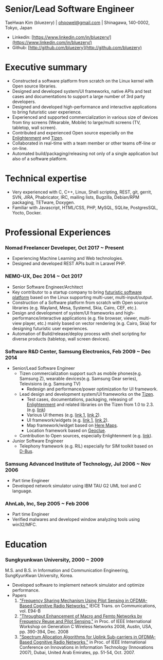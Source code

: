 # Senior/Lead Software Engineer

TaeHwan Kim (bluezery) | ohpowel@gmail.com | Shinagawa, 140-0002, Tokyo, Japan
* Linkedin: [https://www.linkedin.com/in/bluezery/](https://www.linkedin.com/in/bluezery/)
* Github: [http://github.com/bluezery](http://github.com/bluezery)

# Executive summary
* Constructed a software platform from scratch on the Linux kernel with Open source libraries.
* Designed and developed system/UI frameworks, native APIs and test cases and documentations to support a large number of 3rd party developers.
* Designed and developed high-performance and interactive applications to bring futuristic user experience.
* Experienced and supported commercialization in various size of devices from tiny screens (Wearable, Mobile) to large/multi screens (TV, tabletop, wall screen).
* Contributed and experienced Open source especially on the [Enlightenment](https://www.enlightenment.org/) and [Tizen](https://www.tizen.org/).
* Collaborated in real-time with a team member or other teams off-line or on-line.
* Automated build/packaging/releasing not only of a single application but also of a software platform.

# Technical expertise
* Very experienced with C, C++, Linux, Shell scripting, REST, git, gerrit, SVN, JIRA, Phabricator, IRC, mailing lists, Bugzilla, Debian/RPM packaging, TETware, Doxygen.
* Familiar with Javascript, HTML/CSS, PHP, MySQL, SQLite, PostgresSQL, Yocto, Docker.

# Professional Experiences
### Nomad Freelancer Developer, Oct 2017 ~ Present
* Experiencing Machine Learning and Web technologies.
* Designed and developed REST APIs built in Laravel PHP.

### NEMO-UX, Dec 2014 ~ Oct 2017
* Senior Software Engineer/Architect
* Key contributor to a startup company to bring [futuristic software platform](https://www.youtube.com/watch?v=F-VnCznz7A0) based on the Linux supporting multi-user, multi-input/output.
* Construction of a Software platform from scratch with Open source libraries (e.g. Wayland, Mesa, Systemd, Skia, Cairo, CEF, etc.).
* Design and development of system/UI frameworks and high-performance/interactive applications (e.g. file browser, viewer, multi-view player, etc.) mainly based on vector rendering (e.g. Cairo, Skia) for designing futuristic user experiences.
* Automation of Build/release/deploy process with shell scripting for diverse products (tabletop, wall screen devices).

### Software R&D Center, Samsung Electronics, Feb 2009 ~ Dec 2014
* Senior/Lead Software Engineer
    * Tizen commercialization support such as mobile phones(e.g. Samsung Z), wearable devices(e.g. Samsung Gear series), Televisions (e.g. Samsung TV)
        * Redesign and performance/power optimization for UI framework.
    * Lead design and development system/UI frameworks on the [Tizen](https://www.tizen.org/).
        * Test cases, documentations, packaging, releasing of [Enlightenment](https://www.enlightenment.org/) and related libraries on the Tizen from 1.0 to 2.3. (e.g. [link](https://review.tizen.org/git/?a=project_list&s=framework%2Fuifw%2F%28ecore%7Cedbus%7Cedje%7Ceet%7Ceeze%7Cefreet%7Ceina%7Ceio%7Celementary%7Cembryo%7Cemotion%7Cethumb%7Cevas%7Cexpedite%7Charfbuzz%7Celm-misc%7Cedje-multisense-plugin%7Cefl-assist%7Cefl-theme-tizen%7Cefl-theme-white%29&sr=1&btnS=Search))
        * Various UI themes (e.g. [link 1](https://review.tizen.org/git/?p=framework%2Fuifw%2Fefl-theme-white.git&a=search&h=HEAD&st=author&s=the81.kim%40samsung.com), [link 2](https://review.tizen.org/git/?p=framework%2Fuifw%2Fefl-theme-tizen.git&a=search&h=HEAD&st=author&s=the81.kim%40samsung.com)).
        * UI framework/widgets (e.g. [link 1](https://review.tizen.org/git/?p=framework%2Fuifw%2Felementary.git&a=search&h=b4d93e1e51bcb289a8571a323515a308397ba450&st=author&s=the81.kim%40samsung.com), [link 2](https://review.tizen.org/git/?p=profile%2Fmobile%2Felementary.git&a=search&h=HEAD&st=author&s=the81.kim%40samsung.com)).
        * Map framework/widget based on [Here Maps](https://wego.here.com/).
        * Location framework based on [Geoclue](
    https://www.freedesktop.org/wiki/Software/GeoClue/).
    * Contribution to Open sources, especially Enlightenment (e.g. [link](https://phab.enlightenment.org/search/query/ia23VwHIO7fL/#R)).
* Junior Software Engineer
    * Telephony framework (e.g. RIL) especially for SIM toolkit based on [D-Bus](https://www.freedesktop.org/wiki/Software/dbus/).

### Samsung Advanced Institute of Technology, Jul 2006 ~ Nov 2006
* Part time Engineer
* Developed network simulator using IBM TAU G2 UML tool and C language.

### AhnLab, Inc, Sep 2005 ~ Feb 2006
* Part time Engineer
* Verified malwares and developed window analyzing tools using win32/MFC.

# Education
### Sungkyunkwan University, 2000 ~ 2009
M.S. and B.S. in Information and Communication Engineering, SungKyunKwan University, Korea.
* Developed software to implement network simulator and optimize performance.
* Papers
  1. ["Frequency Sharing Mechanism Using Pilot Sensing in OFDMA-Based Cognitive Radio Networks,"](https://www.jstage.jst.go.jp/article/transcom/E94.B/4/E94.B_4_986/_article) IEICE Trans. on Communications, vol. E94-B
  2. ["Throughput Enhancement of Macro and Femto Networks by Frequency Reuse and Pilot Sensing,"](http://ieeexplore.ieee.org/document/4745099/) in Proc. of IEEE International Workshop on Generation C Wireless Networks 2008, Austin, USA, pp. 390-394, Dec. 2008
  3. ["Spectrum Allocation Algorithms for Uplink Sub-carriers in OFDMA-Based Cognitive Radio Networks,"](http://ieeexplore.ieee.org/document/4430368/) in Proc. of IEEE International Conference on Innovations in Information Technology (Innovations 2007), Dubai, United Arab Emirates, pp. 51-54, Oct. 2007.